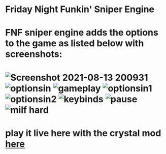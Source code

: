# Friday Night Funkin' Sniper Engine
<h1>FNF sniper engine adds the options to the game as listed below with screenshots:<h1>
  <img src="https://user-images.githubusercontent.com/81767390/129428811-d5860e35-0934-4544-a18c-4a29e3b9b881.png" alt="Screenshot 2021-08-13 200931">
    <img src="https://user-images.githubusercontent.com/81767390/129428802-863e06da-8e8f-46d5-8528-59e88794c1be.png" alt="optionsin">
   <img src="https://user-images.githubusercontent.com/81767390/129429032-4208bb48-c7bf-43f1-b79d-762e1f47bba8.png" alt="gameplay">
   <img src="https://user-images.githubusercontent.com/81767390/129428933-9bc960a4-9d18-4c6d-b33b-bc64f9ccef4e.PNG" alt="optionsin1">
  <img src="https://user-images.githubusercontent.com/81767390/129428995-c7fb43b4-2b0e-49b9-9d7c-7703f7a0228f.png" alt="optionsin2">
    <img src="https://user-images.githubusercontent.com/81767390/129430301-b0b69a38-a422-4677-92d7-ac0d902634a0.gif" alt="keybinds">
     <img src="https://user-images.githubusercontent.com/81767390/129430487-ce72bddc-6efd-4531-9cd2-5c0dcc1e02eb.gif" alt="pause">

   <img src="https://user-images.githubusercontent.com/81767390/129429131-4c245af8-65a1-481a-838b-b3f1c0988951.png" alt="milf hard">



<h1>play it live here with the crystal mod <a href="https://funkin.online/crystal">here</a><h1>

